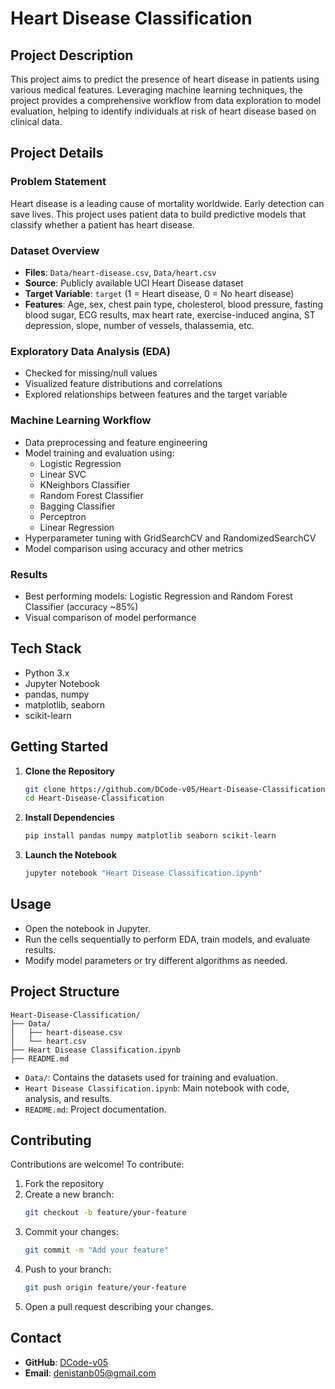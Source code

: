 # Heart Disease Classification

## Project Description
This project aims to predict the presence of heart disease in patients using various medical features. Leveraging machine learning techniques, the project provides a comprehensive workflow from data exploration to model evaluation, helping to identify individuals at risk of heart disease based on clinical data.

## Project Details

### Problem Statement
Heart disease is a leading cause of mortality worldwide. Early detection can save lives. This project uses patient data to build predictive models that classify whether a patient has heart disease.

### Dataset Overview
- **Files**: `Data/heart-disease.csv`, `Data/heart.csv`
- **Source**: Publicly available UCI Heart Disease dataset
- **Target Variable**: `target` (1 = Heart disease, 0 = No heart disease)
- **Features**: Age, sex, chest pain type, cholesterol, blood pressure, fasting blood sugar, ECG results, max heart rate, exercise-induced angina, ST depression, slope, number of vessels, thalassemia, etc.

### Exploratory Data Analysis (EDA)
- Checked for missing/null values
- Visualized feature distributions and correlations
- Explored relationships between features and the target variable

### Machine Learning Workflow
- Data preprocessing and feature engineering
- Model training and evaluation using:
  - Logistic Regression
  - Linear SVC
  - KNeighbors Classifier
  - Random Forest Classifier
  - Bagging Classifier
  - Perceptron
  - Linear Regression
- Hyperparameter tuning with GridSearchCV and RandomizedSearchCV
- Model comparison using accuracy and other metrics

### Results
- Best performing models: Logistic Regression and Random Forest Classifier (accuracy ~85%)
- Visual comparison of model performance

## Tech Stack
- Python 3.x
- Jupyter Notebook
- pandas, numpy
- matplotlib, seaborn
- scikit-learn

## Getting Started

1. **Clone the Repository**
   ```bash
   git clone https://github.com/DCode-v05/Heart-Disease-Classification.git
   cd Heart-Disease-Classification
   ```
2. **Install Dependencies**
   ```bash
   pip install pandas numpy matplotlib seaborn scikit-learn
   ```
3. **Launch the Notebook**
   ```bash
   jupyter notebook "Heart Disease Classification.ipynb"
   ```

## Usage
- Open the notebook in Jupyter.
- Run the cells sequentially to perform EDA, train models, and evaluate results.
- Modify model parameters or try different algorithms as needed.

## Project Structure
```
Heart-Disease-Classification/
├── Data/
│   ├── heart-disease.csv
│   └── heart.csv
├── Heart Disease Classification.ipynb
├── README.md
```
- `Data/`: Contains the datasets used for training and evaluation.
- `Heart Disease Classification.ipynb`: Main notebook with code, analysis, and results.
- `README.md`: Project documentation.

## Contributing

Contributions are welcome! To contribute:
1. Fork the repository
2. Create a new branch:
   ```bash
   git checkout -b feature/your-feature
   ```
3. Commit your changes:
   ```bash
   git commit -m "Add your feature"
   ```
4. Push to your branch:
   ```bash
   git push origin feature/your-feature
   ```
5. Open a pull request describing your changes.

## Contact
- **GitHub**: [DCode-v05](https://github.com/DCode-v05)
- **Email**: denistanb05@gmail.com
